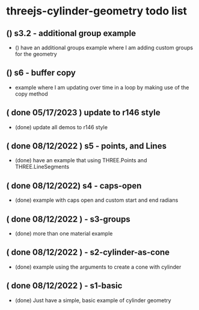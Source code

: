 # threejs-cylinder-geometry todo list

## () s3.2 - additional group example
* () have an additional groups example where I am adding custom groups for the geometry

## () s6 - buffer copy
* example where I am updating over time in a loop by making use of the copy method

## ( done 05/17/2023 ) update to r146 style
* (done) update all demos to r146 style

## ( done 08/12/2022 ) s5 - points, and Lines
* (done) have an example that using THREE.Points and THREE.LineSegments

## ( done 08/12/2022) s4 - caps-open
* (done) example with caps open and custom start and end radians

## ( done 08/12/2022 ) - s3-groups
* (done) more than one material example

## ( done 08/12/2022 ) - s2-cylinder-as-cone
* (done) example using the arguments to create a cone with cylinder

## ( done 08/12/2022 ) - s1-basic
* (done) Just have a simple, basic example of cylinder geometry
